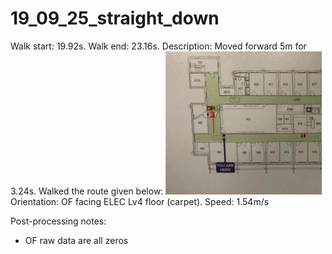 # 19_09_25_straight_down

Walk start: 19.92s. 
Walk end: 23.16s.
Description: Moved forward 5m for 3.24s. Walked the route given below:
<img src="straight1.jpg" alt="drawing" width="250"/>
Orientation: OF facing ELEC Lv4 floor (carpet).
Speed: 1.54m/s

Post-processing notes:
- OF raw data are all zeros